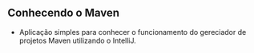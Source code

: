 ## Conhecendo o Maven

* Aplicação simples para conhecer o funcionamento do gereciador de projetos Maven utilizando o IntelliJ.

